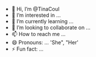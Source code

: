 - 👋 Hi, I’m @TinaCoul
- 👀 I’m interested in ...
- 🌱 I’m currently learning ...
- 💞️ I’m looking to collaborate on ...
- 📫 How to reach me ...
- 😄 Pronouns: ... 'She", "Her'
- ⚡ Fun fact: ...

<!---
TinaCoul/TinaCoul is a ✨ special ✨ repository because its `README.md` (this file) appears on your GitHub profile.
You can click the Preview link to take a look at your changes.
--->

